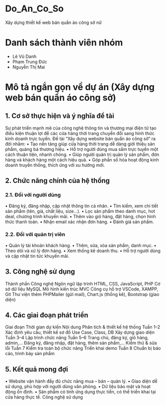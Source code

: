 # Do_An_Co_So
Xây dựng thiết kế web bán quần áo công sở nữ
# Danh sách thành viên nhóm
- Lê Vũ Danh
- Phạm Trung Đức
- Nguyễn Thị Mai
# Mô tả ngắn gọn về dự án (Xây dựng web bán quần áo công sở)
## 1. Cơ sở thực hiện và ý nghĩa đề tài 
Sự phát triển mạnh mẽ của công nghệ thông tin và thương mại điện tử tạo điều kiện thuận lợi 
để các cửa hàng thời trang chuyển đổi sang hình thức kinh doanh trực tuyến. Đề tài “Xây 
dựng website bán quần áo công sở” ra đời nhằm: 
• Tạo nền tảng giúp cửa hàng thời trang dễ dàng giới thiệu sản phẩm, quảng bá thương 
hiệu. 
• Hỗ trợ người dùng mua sắm trực tuyến một cách thuận tiện, nhanh chóng. 
• Giúp người quản trị quản lý sản phẩm, đơn hàng và khách hàng một cách hiệu quả. 
• Góp phần số hóa hoạt động kinh doanh truyền thống, thích ứng với xu hướng mới. 
## 2. Chức năng chính của hệ thống 
### 2.1. Đối với người dùng 
• Đăng ký, đăng nhập, cập nhật thông tin cá nhân. 
• Tìm kiếm, xem chi tiết sản phẩm (tên, giá, chất liệu, size…). 
• Lọc sản phẩm theo danh mục, hot deal, chương trình khuyến mãi. 
• Thêm vào giỏ hàng, đặt hàng, chọn hình thức thanh toán. 
• Nhận email xác nhận đơn hàng. 
• Đánh giá sản phẩm. 
### 2.2. Đối với quản trị viên 
• Quản lý tài khoản khách hàng. 
• Thêm, sửa, xóa sản phẩm, danh mục. 
• Theo dõi và xử lý đơn hàng. 
• Xem thống kê doanh thu. 
• Hỗ trợ người dùng và cập nhật tin tức khuyến mãi. 
## 3. Công nghệ sử dụng 
Thành phần 
Công nghệ 
Ngôn ngữ lập trình HTML, CSS, JavaScript, PHP 
Cơ sở dữ liệu 
MySQL 
Mô hình kiến trúc MVC 
Công cụ hỗ trợ 
VSCode, XAMPP, Git 
Thư viện thêm 
PHPMailer (gửi mail), Chart.js (thống kê), Bootstrap (giao diện) 
## 4. Các giai đoạn phát triển 
Giai đoạn 
Thời gian dự 
kiến 
Nội dung 
Phân tích & thiết kế hệ 
thống 
Tuần 1–2 
Xác định yêu cầu, thiết kế sơ đồ Use Case, 
Class, DB 
Xây dựng giao diện 
Tuần 3–4 
Lập trình chức năng 
Tuần 5–6 
Trang chủ, đăng ký, giỏ hàng, admin,… 
Đăng ký, đăng nhập, đặt hàng, thêm sản 
phẩm,… 
Kiểm thử & sửa lỗi 
Tuần 7 
Kiểm tra toàn bộ chức năng 
Triển khai demo 
Tuần 8 
Chuẩn bị báo cáo, trình bày sản phẩm 
## 5. Kết quả mong đợi 
• Website vận hành đầy đủ chức năng mua – bán – quản lý. 
• Giao diện dễ sử dụng, phù hợp với người dùng văn phòng. 
• Dữ liệu bảo mật và hoạt động ổn định. 
• Sản phẩm có tính ứng dụng thực tiễn, có thể triển khai tại cửa hàng thực tế. 
Công nghệ sử dụng 
